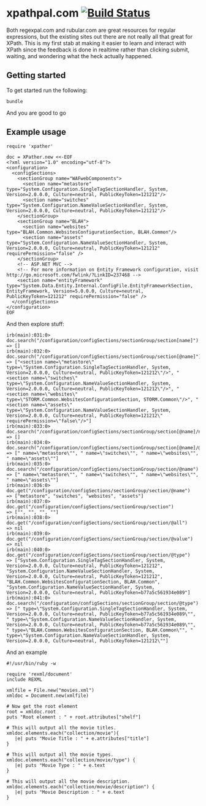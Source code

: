 # xpathpal.com [![Build Status](https://travis-ci.org/ejhayes/xpathpal.com.png?branch=master)](https://travis-ci.org/ejhayes/xpathpal.com) 

Both regexpal.com and rubular.com are great resources for regular expressions, but the existing sites out there
are not really all that great for XPath.  This is my first stab at making it easier to learn and interact with
XPath since the feedback is done in realtime rather than clicking submit, waiting, and wondering what the heck
actually happened.

## Getting started

To get started run the following:

    bundle

And you are good to go

## Example usage

    require 'xpather'

    doc = XPather.new <<-EOF
    <?xml version="1.0" encoding="utf-8"?>
    <configuration>
      <configSections>
        <sectionGroup name="WAFwebComponents">
          <section name="metastore" type="System.Configuration.SingleTagSectionHandler, System, Version=2.0.0.0, Culture=neutral, PublicKeyToken=121212"/>
          <section name="switches" type="System.Configuration.NameValueSectionHandler, System, Version=2.0.0.0, Culture=neutral, PublicKeyToken=121212"/>
        </sectionGroup>
        <sectionGroup name="BLAH">
          <section name="websites" type="BLAH.Common.WebsitesConfigurationSection, BLAH.Common"/>
          <section name="assets" type="System.Configuration.NameValueSectionHandler, System, Version=2.0.0.0, Culture=neutral, PublicKeyToken=121212" requirePermission="false" />
        </sectionGroup>
        <!-- ASP.NET MVC -->
        <!-- For more information on Entity Framework configuration, visit http://go.microsoft.com/fwlink/?LinkID=237468 -->
        <section name="entityFramework" type="System.Data.Entity.Internal.ConfigFile.EntityFrameworkSection, EntityFramework, Version=5.0.0.0, Culture=neutral, PublicKeyToken=121212" requirePermission="false" />
      </configSections>
    </configuration>
    EOF

And then explore stuff:

    irb(main):031:0> doc.search("/configuration/configSections/sectionGroup/section[name]")
    => []
    irb(main):032:0> doc.search("/configuration/configSections/sectionGroup/section[@name]")
    => ["<section name=\"metastore\" type=\"System.Configuration.SingleTagSectionHandler, System, Version=2.0.0.0, Culture=neutral, PublicKeyToken=121212\"/>", "<section name=\"switches\" type=\"System.Configuration.NameValueSectionHandler, System, Version=2.0.0.0, Culture=neutral, PublicKeyToken=121212\"/>", "<section name=\"websites\" type=\"STORM.Common.WebsitesConfigurationSection, STORM.Common\"/>", "<section name=\"assets\" type=\"System.Configuration.NameValueSectionHandler, System, Version=2.0.0.0, Culture=neutral, PublicKeyToken=121212\" requirePermission=\"false\"/>"]
    irb(main):033:0> doc.search("/configuration/configSections/sectionGroup/section[@name]/name")
    => []
    irb(main):034:0> doc.search("/configuration/configSections/sectionGroup/section[@name]/@name")
    => [" name=\"metastore\"", " name=\"switches\"", " name=\"websites\"", " name=\"assets\""]
    irb(main):035:0> doc.search("/configuration/configSections/sectionGroup/section/@name")
    => [" name=\"metastore\"", " name=\"switches\"", " name=\"websites\"", " name=\"assets\""]
    irb(main):036:0> doc.get("/configuration/configSections/sectionGroup/section/@name")
    => ["metastore", "switches", "websites", "assets"]
    irb(main):037:0> doc.get("/configuration/configSections/sectionGroup/section")
    => ["", "", "", ""]
    irb(main):038:0> doc.get("/configuration/configSections/sectionGroup/section/@all")
    => nil
    irb(main):039:0> doc.get("/configuration/configSections/sectionGroup/section/@value")
    => nil
    irb(main):040:0> doc.get("/configuration/configSections/sectionGroup/section/@type")
    => ["System.Configuration.SingleTagSectionHandler, System, Version=2.0.0.0, Culture=neutral, PublicKeyToken=121212", "System.Configuration.NameValueSectionHandler, System, Version=2.0.0.0, Culture=neutral, PublicKeyToken=121212", "BLAH.Common.WebsitesConfigurationSection, BLAH.Common", "System.Configuration.NameValueSectionHandler, System, Version=2.0.0.0, Culture=neutral, PublicKeyToken=b77a5c561934e089"]
    irb(main):041:0> doc.search("/configuration/configSections/sectionGroup/section/@type")
    => [" type=\"System.Configuration.SingleTagSectionHandler, System, Version=2.0.0.0, Culture=neutral, PublicKeyToken=b77a5c561934e089\"", " type=\"System.Configuration.NameValueSectionHandler, System, Version=2.0.0.0, Culture=neutral, PublicKeyToken=b77a5c561934e089\"", " type=\"BLAH.Common.WebsitesConfigurationSection, BLAH.Common\"", " type=\"System.Configuration.NameValueSectionHandler, System, Version=2.0.0.0, Culture=neutral, PublicKeyToken=121212\""]

And an example

    #!/usr/bin/ruby -w

    require 'rexml/document'
    include REXML

    xmlfile = File.new("movies.xml")
    xmldoc = Document.new(xmlfile)

    # Now get the root element
    root = xmldoc.root
    puts "Root element : " + root.attributes["shelf"]

    # This will output all the movie titles.
    xmldoc.elements.each("collection/movie"){ 
       |e| puts "Movie Title : " + e.attributes["title"] 
    }

    # This will output all the movie types.
    xmldoc.elements.each("collection/movie/type") {
       |e| puts "Movie Type : " + e.text 
    }

    # This will output all the movie description.
    xmldoc.elements.each("collection/movie/description") {
       |e| puts "Movie Description : " + e.text 
    }